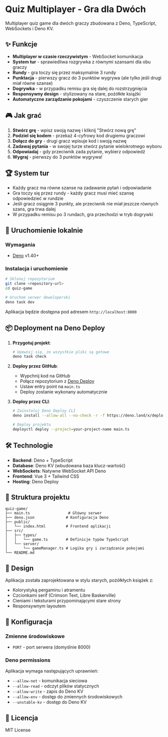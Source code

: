 # Quiz Multiplayer - Gra dla Dwóch

Multiplayer quiz game dla dwóch graczy zbudowana z Deno, TypeScript, WebSockets i Deno KV.

## ✨ Funkcje

- **Multiplayer w czasie rzeczywistym** - WebSocket komunikacja
- **System tur** - sprawiedliwa rozgrywka z równymi szansami dla obu graczy
- **Rundy** - gra toczy się przez maksymalnie 3 rundy
- **Punktacja** - pierwszy gracz do 3 punktów wygrywa (ale tylko jeśli drugi miał równe szanse)
- **Dogrywka** - w przypadku remisu gra się dalej do rozstrzygnięcia
- **Responsywny design** - stylizowany na stare, pożółkłe książki
- **Automatyczne zarządzanie pokojami** - czyszczenie starych gier

## 🎮 Jak grać

1. **Stwórz grę** - wpisz swoją nazwę i kliknij "Stwórz nową grę"
2. **Podziel się kodem** - przekaż 4-cyfrowy kod drugiemu graczowi
3. **Dołącz do gry** - drugi gracz wpisuje kod i swoją nazwę
4. **Zadawaj pytania** - w swojej turze stwórz pytanie wielokrotnego wyboru
5. **Odpowiadaj** - gdy przeciwnik zada pytanie, wybierz odpowiedź
6. **Wygraj** - pierwszy do 3 punktów wygrywa!

## 🏆 System tur

- Każdy gracz ma równe szanse na zadawanie pytań i odpowiadanie
- Gra toczy się przez rundy - każdy gracz musi mieć szansę odpowiedzieć w rundzie
- Jeśli gracz osiągnie 3 punkty, ale przeciwnik nie miał jeszcze równych szans, gra trwa dalej
- W przypadku remisu po 3 rundach, gra przechodzi w tryb dogrywki

## 🚀 Uruchomienie lokalnie

### Wymagania
- [Deno](https://deno.land/) v1.40+

### Instalacja i uruchomienie

```bash
# Sklonuj repozytorium
git clone <repository-url>
cd quiz-game

# Uruchom serwer deweloperski
deno task dev
```

Aplikacja będzie dostępna pod adresem `http://localhost:8000`

## 📦 Deployment na Deno Deploy

1. **Przygotuj projekt**:
   ```bash
   # Upewnij się, że wszystkie pliki są gotowe
   deno task check
   ```

2. **Deploy przez GitHub**:
   - Wypchnij kod na GitHub
   - Połącz repozytorium z [Deno Deploy](https://dash.deno.com/)
   - Ustaw entry point na `main.ts`
   - Deploy zostanie wykonany automatycznie

3. **Deploy przez CLI**:
   ```bash
   # Zainstaluj Deno Deploy CLI
   deno install --allow-all --no-check -r -f https://deno.land/x/deploy/deployctl.ts

   # Deploy projektu
   deployctl deploy --project=your-project-name main.ts
   ```

## 🛠 Technologie

- **Backend**: Deno + TypeScript
- **Database**: Deno KV (wbudowana baza klucz-wartość)
- **WebSockets**: Natywne WebSocket API Deno
- **Frontend**: Vue 3 + Tailwind CSS
- **Hosting**: Deno Deploy

## 📁 Struktura projektu

```
quiz-game/
├── main.ts                 # Główny serwer
├── deno.json              # Konfiguracja Deno
├── public/
│   └── index.html         # Frontend aplikacji
├── src/
│   ├── types/
│   │   └── game.ts        # Definicje typów TypeScript
│   └── server/
│       └── gameManager.ts # Logika gry i zarządzanie pokojami
└── README.md
```

## 🎨 Design

Aplikacja została zaprojektowana w stylu starych, pożółkłych książek z:
- Kolorystyką pergaminu i atramentu
- Czcionkami serif (Crimson Text, Libre Baskerville)
- Cieniami i teksturami przypominającymi stare strony
- Responsywnym layoutem

## 🔧 Konfiguracja

### Zmienne środowiskowe
- `PORT` - port serwera (domyślnie 8000)

### Deno permissions
Aplikacja wymaga następujących uprawnień:
- `--allow-net` - komunikacja sieciowa
- `--allow-read` - odczyt plików statycznych
- `--allow-write` - zapis do Deno KV
- `--allow-env` - dostęp do zmiennych środowiskowych
- `--unstable-kv` - dostęp do Deno KV

## 📝 Licencja

MIT License